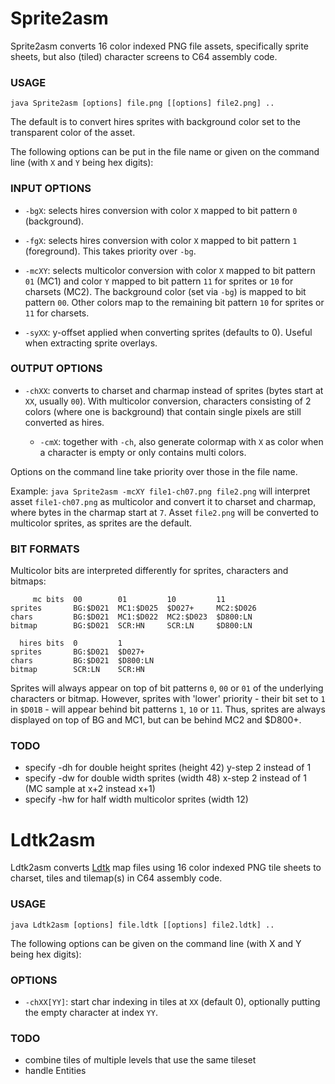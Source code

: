 # Sprite2asm

Sprite2asm converts 16 color indexed PNG file assets, specifically sprite sheets, but also (tiled) character screens to C64 assembly code.

### USAGE

`java Sprite2asm [options] file.png [[options] file2.png] ..`

The default is to convert hires sprites with background color set to the transparent color of the asset.

The following options can be put in the file name or given on the command line (with `X` and `Y` being hex digits):

### INPUT OPTIONS

 * `-bgX`:
 selects hires conversion with color `X` mapped to bit pattern `0` (background).

 * `-fgX`:
 selects hires conversion with color `X` mapped to bit pattern `1` (foreground).
 This takes priority over `-bg`.

 * `-mcXY`:
 selects multicolor conversion with color `X` mapped to bit pattern `01` (MC1) and color `Y` mapped to bit pattern `11` for sprites or `10` for charsets (MC2).
 The background color (set via `-bg`) is mapped to bit pattern `00`. Other colors map to the remaining bit pattern `10` for sprites or `11` for charsets.

 * `-syXX`:
 y-offset applied when converting sprites (defaults to 0). Useful when extracting sprite overlays.

### OUTPUT OPTIONS

 * `-chXX`:
 converts to charset and charmap instead of sprites (bytes start at `XX`, usually `00`).
 With multicolor conversion, characters consisting of 2 colors (where one is background) that contain single pixels are still converted as hires.

   * `-cmX`:
   together with `-ch`, also generate colormap with `X` as color when a character is empty or only contains multi colors. 

Options on the command line take priority over those in the file name.

Example: `java Sprite2asm -mcXY file1-ch07.png file2.png` will interpret asset `file1-ch07.png` as multicolor and convert it to charset and charmap, where bytes in the charmap start at `7`.
Asset `file2.png` will be converted to multicolor sprites, as sprites are the default.

### BIT FORMATS

Multicolor bits are interpreted differently for sprites, characters and bitmaps:

         mc bits  00        01         10         11
    sprites       BG:$D021  MC1:$D025  $D027+     MC2:$D026
    chars         BG:$D021  MC1:$D022  MC2:$D023  $D800:LN
    bitmap        BG:$D021  SCR:HN     SCR:LN     $D800:LN

      hires bits  0         1
    sprites       BG:$D021  $D027+
    chars         BG:$D021  $D800:LN
    bitmap        SCR:LN    SCR:HN

Sprites will always appear on top of bit patterns `0`, `00` or `01` of the underlying characters or bitmap.
However, sprites with 'lower' priority - their bit set to `1` in `$D01B` - will appear behind bit patterns `1`, `10` or `11`.
Thus, sprites are always displayed on top of BG and MC1, but can be behind MC2 and $D800+.

### TODO
 * specify -dh for double height sprites (height 42) y-step 2 instead of 1
 * specify -dw for double width sprites (width 48) x-step 2 instead of 1 (MC sample at x+2 instead x+1)
 * specify -hw for half width multicolor sprites (width 12)

# Ldtk2asm

Ldtk2asm converts [Ldtk](https://ldtk.io/) map files using 16 color indexed PNG tile sheets to charset, tiles and tilemap(s) in C64 assembly code.

### USAGE

`java Ldtk2asm [options] file.ldtk [[options] file2.ldtk] ..`

The following options can be given on the command line (with X and Y being hex digits):

### OPTIONS

* `-chXX[YY]`:
  start char indexing in tiles at `XX` (default 0), optionally putting the empty character at index `YY`.

### TODO
 * combine tiles of multiple levels that use the same tileset
 * handle Entities
